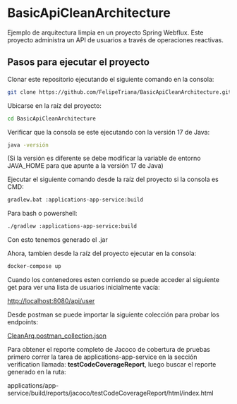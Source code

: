 # BasicApiCleanArchitecture

Ejemplo de arquitectura limpia en un proyecto Spring Webflux. Este proyecto administra un API de usuarios a través de operaciones reactivas.


## Pasos para ejecutar el proyecto

Clonar este repositorio ejecutando el siguiente comando en la consola:

```bash
git clone https://github.com/FelipeTriana/BasicApiCleanArchitecture.git
```

Ubicarse en la raíz del proyecto:
    
```bash
cd BasicApiCleanArchitecture
```

Verificar que la consola se este ejecutando con la versión 17 de Java: 

```bash
java -versión
```

(Si la versión es diferente se debe modificar la variable de entorno JAVA_HOME para que apunte a la versión 17 de Java)

Ejecutar el siguiente comando desde la raíz del proyecto si la consola es CMD:

```bash
gradlew.bat :applications-app-service:build
```

Para bash o powershell:

```bash
./gradlew :applications-app-service:build
```

Con esto tenemos generado el .jar


Ahora, tambien desde la raíz del proyecto ejecutar en la consola:

```bash
docker-compose up
```


Cuando los contenedores esten corriendo se puede acceder al siguiente get para ver una lista de usuarios inicialmente vacía:

[http://localhost:8080/api/user](http://localhost:8080/api/user) 

Desde postman se puede importar la siguiente colección para probar los endpoints:

[CleanArq.postman_collection.json](CleanArq.postman_collection.json)

Para obtener el reporte completo de Jacoco de cobertura de pruebas primero correr la tarea de applications-app-service en 
la sección verification llamada: **testCodeCoverageReport**, luego buscar el reporte generado en la ruta: 

applications/app-service/build/reports/jacoco/testCodeCoverageReport/html/index.html
